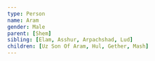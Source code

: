 ```yaml
---
type: Person
name: Aram
gender: Male
parent: [Shem]
sibling: [Elam, Asshur, Arpachshad, Lud]
children: [Uz Son Of Aram, Hul, Gether, Mash]
---
```

